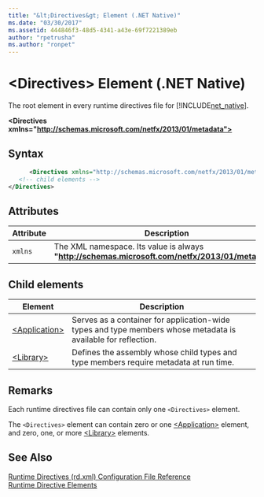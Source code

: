 ```yaml
---
title: "&lt;Directives&gt; Element (.NET Native)"
ms.date: "03/30/2017"
ms.assetid: 444846f3-48d5-4341-a43e-69f7221389eb
author: "rpetrusha"
ms.author: "ronpet"
---
```

# &lt;Directives&gt; Element (.NET Native)
The root element in every runtime directives file for [!INCLUDE[net_native](../../../includes/net-native-md.md)].  
  
 **\<Directives xmlns="http://schemas.microsoft.com/netfx/2013/01/metadata">**  
  
## Syntax  
  
```xml  
      <Directives xmlns="http://schemas.microsoft.com/netfx/2013/01/metadata">  
   <!-- child elements -->   
</Directives>  
```  
  
## Attributes  
  
|Attribute|Description|  
|---------------|-----------------|  
|`xmlns`|The XML namespace. Its value is always **"http://schemas.microsoft.com/netfx/2013/01/metadata"**.|  
  
## Child elements  
  
|Element|Description|  
|-------------|-----------------|  
|[\<Application>](../../../docs/framework/net-native/application-element-net-native.md)|Serves as a container for application-wide types and type members whose metadata is available for reflection.|  
|[\<Library>](../../../docs/framework/net-native/library-element-net-native.md)|Defines the assembly whose child types and type members require metadata at run time.|  
  
## Remarks  
 Each runtime directives file can contain only one `<Directives>` element.  
  
 The `<Directives>` element can contain zero or one [\<Application>](../../../docs/framework/net-native/application-element-net-native.md) element, and zero, one, or more [\<Library>](../../../docs/framework/net-native/library-element-net-native.md) elements.  
  
## See Also  
 [Runtime Directives (rd.xml) Configuration File Reference](../../../docs/framework/net-native/runtime-directives-rd-xml-configuration-file-reference.md)  
 [Runtime Directive Elements](../../../docs/framework/net-native/runtime-directive-elements.md)
